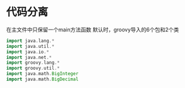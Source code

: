 代码分离
=======
在主文件中只保留一个main方法函数
默认时，groovy导入的6个包和2个类
```groovy
import java.lang.*
import java.util.*
import java.io.*
import java.net.*
import groovy.lang.*
import groovy.util.*
import java.math.BigInteger
import java.math.BigDecimal
```